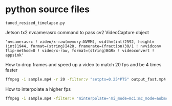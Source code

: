 # python source files

```
tuned_resized_timelapse.py
```

Jetson tx2 nvcamerasrc command to pass cv2 VideoCapture object
```
'nvcamerasrc ! video/x-raw(memory:NVMM), width=(int)2592, height=(int)1944, format=(string)I420, framerate=(fraction)30/1 ! nvvidconv flip-method=0 ! video/x-raw, format=(string)BGRx ! videoconvert ! appsink'
```

How to drop frames and speed up a video to match 20 fps and be 4 times faster
```bash
ffmpeg -i sample.mp4 -r 20 -filter:v "setpts=0.25*PTS" output_fast.mp4
```

How to interpolate a higher fps
```bash
ffmpeg -i sample.mp4 -filter:v "minterpolate='mi_mode=mci:mc_mode=aobmc:vsbmc=1:fps=120'" output.mp4
```
